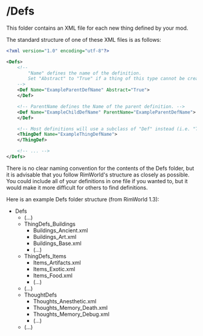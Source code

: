 # /Defs
This folder contains an XML file for each new thing defined by your mod.

The standard structure of one of these XML files is as follows:
```xml
<?xml version="1.0" encoding="utf-8"?>

<Defs>
	<!--
		"Name" defines the name of the definition.
		Set "Abstract" to "True" if a thing of this type cannot be created.
	-->
	<Def Name="ExampleParentDefName" Abstract="True">
	</Def>

	<!-- ParentName defines the Name of the parent definition. -->
	<Def Name="ExampleChildDefName" ParentName="ExampleParentDefName">
	</Def>

	<!-- Most definitions will use a subclass of "Def" instead (i.e. "ThingDef"). -->
	<ThingDef Name="ExampleThingDefName">
	</ThingDef>

	<!-- ... -->
</Defs>
```

There is no clear naming convention for the contents of the Defs folder, but it is advisable that you follow RimWorld's structure as closely as possible. You could include all of your definitions in one file if you wanted to, but it would make it more difficult for others to find definitions.

Here is an example Defs folder structure (from RimWorld 1.3):
- Defs
	- (...)
	- ThingDefs_Buildings
		- Buildings_Ancient.xml
		- Buildings_Art.xml
		- Buildings_Base.xml
		- (...)
	- ThingDefs_Items
		- Items_Artifacts.xml
		- Items_Exotic.xml
		- Items_Food.xml
		- (...)
	- (...)
	- ThoughtDefs
		- Thoughts_Anesthetic.xml
		- Thoughts_Memory_Death.xml
		- Thoughts_Memory_Debug.xml
		- (...)
	- (...)
